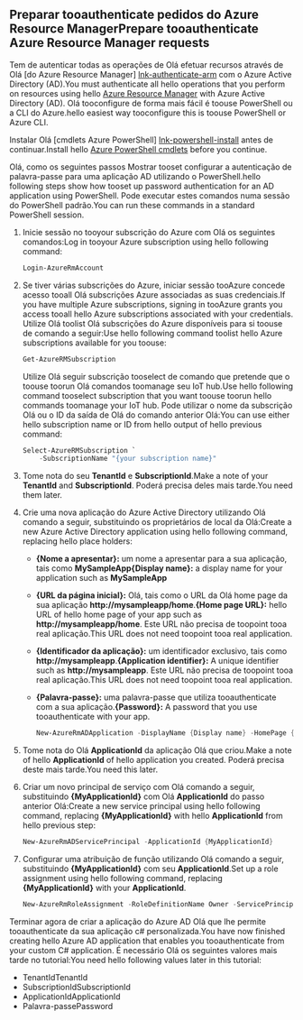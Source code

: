 ## <a name="prepare-tooauthenticate-azure-resource-manager-requests"></a><span data-ttu-id="1080e-101">Preparar tooauthenticate pedidos do Azure Resource Manager</span><span class="sxs-lookup"><span data-stu-id="1080e-101">Prepare tooauthenticate Azure Resource Manager requests</span></span>
<span data-ttu-id="1080e-102">Tem de autenticar todas as operações de Olá efetuar recursos através de Olá [do Azure Resource Manager] [ lnk-authenticate-arm] com o Azure Active Directory (AD).</span><span class="sxs-lookup"><span data-stu-id="1080e-102">You must authenticate all hello operations that you perform on resources using hello [Azure Resource Manager][lnk-authenticate-arm] with Azure Active Directory (AD).</span></span> <span data-ttu-id="1080e-103">Olá tooconfigure de forma mais fácil é toouse PowerShell ou a CLI do Azure.</span><span class="sxs-lookup"><span data-stu-id="1080e-103">hello easiest way tooconfigure this is toouse PowerShell or Azure CLI.</span></span>

<span data-ttu-id="1080e-104">Instalar Olá [cmdlets Azure PowerShell] [ lnk-powershell-install] antes de continuar.</span><span class="sxs-lookup"><span data-stu-id="1080e-104">Install hello [Azure PowerShell cmdlets][lnk-powershell-install] before you continue.</span></span>

<span data-ttu-id="1080e-105">Olá, como os seguintes passos Mostrar tooset configurar a autenticação de palavra-passe para uma aplicação AD utilizando o PowerShell.</span><span class="sxs-lookup"><span data-stu-id="1080e-105">hello following steps show how tooset up password authentication for an AD application using PowerShell.</span></span> <span data-ttu-id="1080e-106">Pode executar estes comandos numa sessão do PowerShell padrão.</span><span class="sxs-lookup"><span data-stu-id="1080e-106">You can run these commands in a standard PowerShell session.</span></span>

1. <span data-ttu-id="1080e-107">Inicie sessão no tooyour subscrição do Azure com Olá os seguintes comandos:</span><span class="sxs-lookup"><span data-stu-id="1080e-107">Log in tooyour Azure subscription using hello following command:</span></span>

    ```powershell
    Login-AzureRmAccount
    ```

1. <span data-ttu-id="1080e-108">Se tiver várias subscrições do Azure, iniciar sessão tooAzure concede acesso tooall Olá subscrições Azure associadas as suas credenciais.</span><span class="sxs-lookup"><span data-stu-id="1080e-108">If you have multiple Azure subscriptions, signing in tooAzure grants you access tooall hello Azure subscriptions associated with your credentials.</span></span> <span data-ttu-id="1080e-109">Utilize Olá toolist Olá subscrições do Azure disponíveis para si toouse de comando a seguir:</span><span class="sxs-lookup"><span data-stu-id="1080e-109">Use hello following command toolist hello Azure subscriptions available for you toouse:</span></span>

    ```powershell
    Get-AzureRMSubscription
    ```

    <span data-ttu-id="1080e-110">Utilize Olá seguir subscrição tooselect de comando que pretende que o toouse toorun Olá comandos toomanage seu IoT hub.</span><span class="sxs-lookup"><span data-stu-id="1080e-110">Use hello following command tooselect subscription that you want toouse toorun hello commands toomanage your IoT hub.</span></span> <span data-ttu-id="1080e-111">Pode utilizar o nome da subscrição Olá ou o ID da saída de Olá do comando anterior Olá:</span><span class="sxs-lookup"><span data-stu-id="1080e-111">You can use either hello subscription name or ID from hello output of hello previous command:</span></span>

    ```powershell
    Select-AzureRMSubscription `
        -SubscriptionName "{your subscription name}"
    ```

2. <span data-ttu-id="1080e-112">Tome nota do seu **TenantId** e **SubscriptionId**.</span><span class="sxs-lookup"><span data-stu-id="1080e-112">Make a note of your **TenantId** and **SubscriptionId**.</span></span> <span data-ttu-id="1080e-113">Poderá precisa deles mais tarde.</span><span class="sxs-lookup"><span data-stu-id="1080e-113">You need them later.</span></span>
3. <span data-ttu-id="1080e-114">Crie uma nova aplicação do Azure Active Directory utilizando Olá comando a seguir, substituindo os proprietários de local da Olá:</span><span class="sxs-lookup"><span data-stu-id="1080e-114">Create a new Azure Active Directory application using hello following command, replacing hello place holders:</span></span>
   
   * <span data-ttu-id="1080e-115">**{Nome a apresentar}:** um nome a apresentar para a sua aplicação, tais como **MySampleApp**</span><span class="sxs-lookup"><span data-stu-id="1080e-115">**{Display name}:** a display name for your application such as **MySampleApp**</span></span>
   * <span data-ttu-id="1080e-116">**{URL da página inicial}:** Olá, tais como o URL da Olá home page da sua aplicação **http://mysampleapp/home**.</span><span class="sxs-lookup"><span data-stu-id="1080e-116">**{Home page URL}:** hello URL of hello home page of your app such as **http://mysampleapp/home**.</span></span> <span data-ttu-id="1080e-117">Este URL não precisa de toopoint tooa real aplicação.</span><span class="sxs-lookup"><span data-stu-id="1080e-117">This URL does not need toopoint tooa real application.</span></span>
   * <span data-ttu-id="1080e-118">**{Identificador da aplicação}:** um identificador exclusivo, tais como **http://mysampleapp**.</span><span class="sxs-lookup"><span data-stu-id="1080e-118">**{Application identifier}:** A unique identifier such as **http://mysampleapp**.</span></span> <span data-ttu-id="1080e-119">Este URL não precisa de toopoint tooa real aplicação.</span><span class="sxs-lookup"><span data-stu-id="1080e-119">This URL does not need toopoint tooa real application.</span></span>
   * <span data-ttu-id="1080e-120">**{Palavra-passe}:** uma palavra-passe que utiliza tooauthenticate com a sua aplicação.</span><span class="sxs-lookup"><span data-stu-id="1080e-120">**{Password}:** A password that you use tooauthenticate with your app.</span></span>
     
     ```powershell
     New-AzureRmADApplication -DisplayName {Display name} -HomePage {Home page URL} -IdentifierUris {Application identifier} -Password {Password}
     ```
4. <span data-ttu-id="1080e-121">Tome nota do Olá **ApplicationId** da aplicação Olá que criou.</span><span class="sxs-lookup"><span data-stu-id="1080e-121">Make a note of hello **ApplicationId** of hello application you created.</span></span> <span data-ttu-id="1080e-122">Poderá precisa deste mais tarde.</span><span class="sxs-lookup"><span data-stu-id="1080e-122">You need this later.</span></span>
5. <span data-ttu-id="1080e-123">Criar um novo principal de serviço com Olá comando a seguir, substituindo **{MyApplicationId}** com Olá **ApplicationId** do passo anterior Olá:</span><span class="sxs-lookup"><span data-stu-id="1080e-123">Create a new service principal using hello following command, replacing **{MyApplicationId}** with hello **ApplicationId** from hello previous step:</span></span>
   
    ```powershell
    New-AzureRmADServicePrincipal -ApplicationId {MyApplicationId}
    ```
6. <span data-ttu-id="1080e-124">Configurar uma atribuição de função utilizando Olá comando a seguir, substituindo **{MyApplicationId}** com seu **ApplicationId**.</span><span class="sxs-lookup"><span data-stu-id="1080e-124">Set up a role assignment using hello following command, replacing **{MyApplicationId}** with your **ApplicationId**.</span></span>
   
    ```powershell
    New-AzureRmRoleAssignment -RoleDefinitionName Owner -ServicePrincipalName {MyApplicationId}
    ```

<span data-ttu-id="1080e-125">Terminar agora de criar a aplicação do Azure AD Olá que lhe permite tooauthenticate da sua aplicação c# personalizada.</span><span class="sxs-lookup"><span data-stu-id="1080e-125">You have now finished creating hello Azure AD application that enables you tooauthenticate from your custom C# application.</span></span> <span data-ttu-id="1080e-126">É necessário Olá os seguintes valores mais tarde no tutorial:</span><span class="sxs-lookup"><span data-stu-id="1080e-126">You need hello following values later in this tutorial:</span></span>

* <span data-ttu-id="1080e-127">TenantId</span><span class="sxs-lookup"><span data-stu-id="1080e-127">TenantId</span></span>
* <span data-ttu-id="1080e-128">SubscriptionId</span><span class="sxs-lookup"><span data-stu-id="1080e-128">SubscriptionId</span></span>
* <span data-ttu-id="1080e-129">ApplicationId</span><span class="sxs-lookup"><span data-stu-id="1080e-129">ApplicationId</span></span>
* <span data-ttu-id="1080e-130">Palavra-passe</span><span class="sxs-lookup"><span data-stu-id="1080e-130">Password</span></span>

[lnk-authenticate-arm]: https://msdn.microsoft.com/library/azure/dn790557.aspx
[lnk-powershell-install]: https://docs.microsoft.com/powershell/azure/install-azurerm-ps
